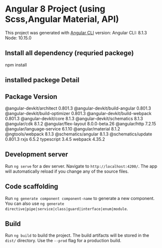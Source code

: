 # Angular 8 Project (using Scss,Angular Material, API)

This project was generated with [Angular CLI](https://github.com/angular/angular-cli) version:
Angular CLI: 8.1.3
Node: 10.15.0


## Install all dependency (requried packege)
npm install

## installed packege Detail
Package                           Version
-----------------------------------------------------------
@angular-devkit/architect         0.801.3
@angular-devkit/build-angular     0.801.3
@angular-devkit/build-optimizer   0.801.3
@angular-devkit/build-webpack     0.801.3
@angular-devkit/core              8.1.3
@angular-devkit/schematics        8.1.3
@angular/cdk                      8.1.2
@angular/flex-layout              8.0.0-beta.26
@angular/http                     7.2.15
@angular/language-service         6.1.10
@angular/material                 8.1.2
@ngtools/webpack                  8.1.3
@schematics/angular               8.1.3
@schematics/update                0.801.3
rxjs                              6.5.2
typescript                        3.4.5
webpack                           4.35.2



## Development server

Run `ng serve` for a dev server. Navigate to `http://localhost:4200/`. The app will automatically reload if you change any of the source files.

## Code scaffolding

Run `ng generate component component-name` to generate a new component. You can also use `ng generate directive|pipe|service|class|guard|interface|enum|module`.

## Build

Run `ng build` to build the project. The build artifacts will be stored in the `dist/` directory. Use the `--prod` flag for a production build.

